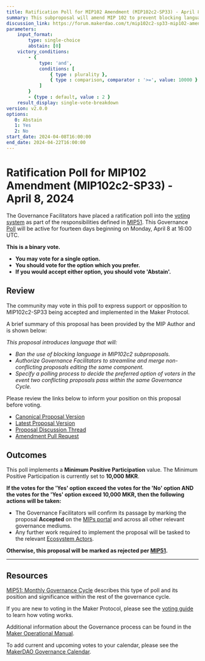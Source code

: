 ```yaml
---
title: Ratification Poll for MIP102 Amendment (MIP102c2-SP33) - April 8, 2024
summary: This subproposal will amend MIP 102 to prevent blocking language from appearing in future amendment subproposals. 
discussion_link: https://forum.makerdao.com/t/mip102c2-sp33-mip102-amendment/23792
parameters:
    input_format:
        type: single-choice
        abstain: [0]
    victory_conditions:
        - {
            type: 'and',
            conditions: [
                { type : plurality },
                { type : comparison, comparator : '>=', value: 10000 }
            ]
        }
        - {type : default, value : 2 }
    result_display: single-vote-breakdown
version: v2.0.0
options:
   0: Abstain
   1: Yes
   2: No
start_date: 2024-04-08T16:00:00
end_date: 2024-04-22T16:00:00
---
```


# Ratification Poll for MIP102 Amendment (MIP102c2-SP33) - April 8, 2024

The Governance Facilitators have placed a ratification poll into the [voting system](https://vote.makerdao.com/polling) as part of the responsibilities defined in [MIP51](https://mips.makerdao.com/mips/details/MIP51). This Governance [Poll](https://manual.makerdao.com/governance/governance-cycle/weekly-governance-cycle#weekly-governance-cycle-definitions-mip16c1) will be active for fourteen days beginning on Monday, April 8 at 16:00 UTC.

**This is a binary vote.**
- **You may vote for a single option.**
- **You should vote for the option which you prefer.**
- **If you would accept either option, you should vote 'Abstain'.**

## Review

The community may vote in this poll to express support or opposition to MIP102c2-SP33 being accepted and implemented in the Maker Protocol.

A brief summary of this proposal has been provided by the MIP Author and is shown below:

*This proposal introduces language that will:*

- *Ban the use of blocking language in MIP102c2 subproposals.*
- *Authorize Governance Facilitators to streamline and merge non-conflicting proposals editing the same component.*
- *Specify a polling process to decide the preferred option of voters in the event two conflicting proposals pass within the same Governance Cycle.*

Please review the links below to inform your position on this proposal before voting.
* [Canonical Proposal Version](https://github.com/makerdao/mips/blob/f9aa8d1eb400f011f4194d80a2e01320bc9bbb10/MIP102/MIP102c2-Subproposals/MIP102c2-SP33.md)
* [Latest Proposal Version](https://mips.makerdao.com/mips/details/MIP102c2SP33)
* [Proposal Discussion Thread](https://forum.makerdao.com/t/mip102c2-sp33-mip102-amendment/23792)
* [Amendment Pull Request](https://github.com/makerdao/mips/pull/1064)

## Outcomes

This poll implements a **Minimum Positive Participation** value. The Minimum Positive Participation is currently set to **10,000 MKR**.

**If the votes for the 'Yes' option exceed the votes for the 'No' option AND the votes for the 'Yes' option exceed 10,000 MKR, then the following actions will be taken:**
* The Governance Facilitators will confirm its passage by marking the proposal **Accepted** on the [MIPs portal](https://mips.makerdao.com/mips/list) and across all other relevant governance mediums.
* Any further work required to implement the proposal will be tasked to the relevant [Ecosystem Actors](https://mips.makerdao.com/mips/details/MIP101#7-professional-actors).

**Otherwise, this proposal will be marked as rejected per [MIP51](https://mips.makerdao.com/mips/details/MIP51#mip51c2-ratification-poll).**

---

## Resources

[MIP51: Monthly Governance Cycle](https://mips.makerdao.com/mips/details/MIP51) describes this type of poll and its position and significance within the rest of the governance cycle.

If you are new to voting in the Maker Protocol, please see the [voting guide](https://manual.makerdao.com/governance/voting-in-makerdao/on-chain-governance) to learn how voting works.

Additional information about the Governance process can be found in the [Maker Operational Manual](https://manual.makerdao.com).

To add current and upcoming votes to your calendar, please see the [MakerDAO Governance Calendar](https://manual.makerdao.com/makerdao/calendars/governance-calendar).
